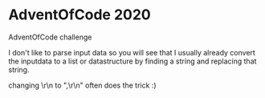 # AdventOfCode 2020
 AdventOfCode challenge

I don't like to parse input data so you will see that I usually already convert the inputdata to a list or datastructure by finding a string and replacing that string.

changing  \r\n to ",\r\n" often does the trick :) 

